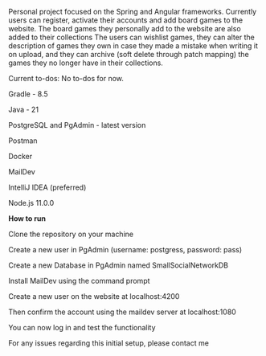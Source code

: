 Personal project focused on the Spring and Angular frameworks. Currently users can register, activate their accounts 
and add board games to the website. The board games they personally add to the website are also added to their collections
The users can wishlist games, they can alter the description of games they own in case they made a mistake when 
writing it on upload, and they can archive (soft delete through patch mapping) the games they no longer have 
in their collections.

Current to-dos: No to-dos for now.

Gradle - 8.5

Java - 21

PostgreSQL and PgAdmin - latest version

Postman

Docker

MailDev

IntelliJ IDEA (preferred)

Node.js 11.0.0

**How to run**

Clone the repository on your machine

Create a new user in PgAdmin (username: postgress, password: pass)

Create a new Database in PgAdmin named SmallSocialNetworkDB 

Install MailDev using the command prompt

Create a new user on the website at localhost:4200

Then confirm the account using the maildev server at localhost:1080

You can now log in and test the functionality

For any issues regarding this initial setup, please contact me


